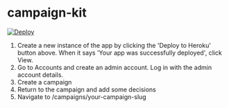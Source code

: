 campaign-kit
=================

 [![Deploy](https://www.herokucdn.com/deploy/button.png)](https://heroku.com/deploy) 

1. Create a new instance of the app by clicking the 'Deploy to Heroku' button above. When it says 'Your app was successfully deployed', click View.
2. Go to Accounts and create an admin account. Log in with the admin account details.
3. Create a campaign
4. Return to the campaign and add some decisions
5. Navigate to /campaigns/your-campaign-slug